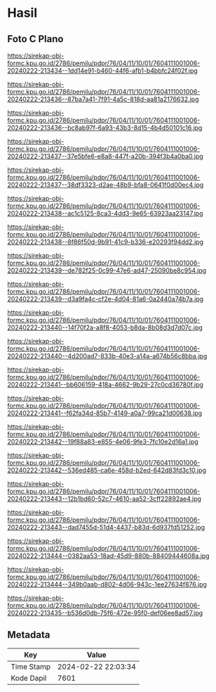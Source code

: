 # Hasil

## Foto C Plano

https://sirekap-obj-formc.kpu.go.id/2786/pemilu/pdpr/76/04/11/10/01/7604111001006-20240222-213434--1dd14e91-b460-44f6-afb1-b4bbfc24f02f.jpg

https://sirekap-obj-formc.kpu.go.id/2786/pemilu/pdpr/76/04/11/10/01/7604111001006-20240222-213436--87ba7a41-7f91-4a5c-818d-aa81a2176632.jpg

https://sirekap-obj-formc.kpu.go.id/2786/pemilu/pdpr/76/04/11/10/01/7604111001006-20240222-213436--bc8ab97f-6a93-43b3-8d15-4b4d50101c16.jpg

https://sirekap-obj-formc.kpu.go.id/2786/pemilu/pdpr/76/04/11/10/01/7604111001006-20240222-213437--37e5bfe6-e8a8-447f-a20b-394f3b4a0ba0.jpg

https://sirekap-obj-formc.kpu.go.id/2786/pemilu/pdpr/76/04/11/10/01/7604111001006-20240222-213437--38df3323-d2ae-48b9-bfa8-0641f0d00ec4.jpg

https://sirekap-obj-formc.kpu.go.id/2786/pemilu/pdpr/76/04/11/10/01/7604111001006-20240222-213438--ac1c5125-8ca3-4dd3-9e65-63923aa23147.jpg

https://sirekap-obj-formc.kpu.go.id/2786/pemilu/pdpr/76/04/11/10/01/7604111001006-20240222-213438--8f86f50d-9b91-41c9-b336-e20293f94dd2.jpg

https://sirekap-obj-formc.kpu.go.id/2786/pemilu/pdpr/76/04/11/10/01/7604111001006-20240222-213439--de782f25-0c99-47e6-ad47-25090be8c954.jpg

https://sirekap-obj-formc.kpu.go.id/2786/pemilu/pdpr/76/04/11/10/01/7604111001006-20240222-213439--d3a9fa4c-cf2e-4d04-81a6-0a2440a74b7a.jpg

https://sirekap-obj-formc.kpu.go.id/2786/pemilu/pdpr/76/04/11/10/01/7604111001006-20240222-213440--14f70f2a-a8f8-4053-b8da-8b08d3d7d07c.jpg

https://sirekap-obj-formc.kpu.go.id/2786/pemilu/pdpr/76/04/11/10/01/7604111001006-20240222-213440--4d200ad7-833b-40e3-a14a-a674b56c8bba.jpg

https://sirekap-obj-formc.kpu.go.id/2786/pemilu/pdpr/76/04/11/10/01/7604111001006-20240222-213441--bb606159-418a-4662-9b29-27c0cd36780f.jpg

https://sirekap-obj-formc.kpu.go.id/2786/pemilu/pdpr/76/04/11/10/01/7604111001006-20240222-213441--f62fa34d-85b7-4149-a0a7-99ca21d00638.jpg

https://sirekap-obj-formc.kpu.go.id/2786/pemilu/pdpr/76/04/11/10/01/7604111001006-20240222-213442--19f88a83-e855-4e06-9fe3-7fc10e2d16a1.jpg

https://sirekap-obj-formc.kpu.go.id/2786/pemilu/pdpr/76/04/11/10/01/7604111001006-20240222-213442--536ed485-ca6e-458d-b2ed-642d83fd3c10.jpg

https://sirekap-obj-formc.kpu.go.id/2786/pemilu/pdpr/76/04/11/10/01/7604111001006-20240222-213443--12b1bd60-52c7-4610-aa52-3cff22892ae4.jpg

https://sirekap-obj-formc.kpu.go.id/2786/pemilu/pdpr/76/04/11/10/01/7604111001006-20240222-213443--dad7455d-51d4-4437-b83d-6d937fd51252.jpg

https://sirekap-obj-formc.kpu.go.id/2786/pemilu/pdpr/76/04/11/10/01/7604111001006-20240222-213444--0382aa53-18ad-45d9-880b-88409444608a.jpg

https://sirekap-obj-formc.kpu.go.id/2786/pemilu/pdpr/76/04/11/10/01/7604111001006-20240222-213444--349b0aab-d802-4d06-943c-1ee27634f876.jpg

https://sirekap-obj-formc.kpu.go.id/2786/pemilu/pdpr/76/04/11/10/01/7604111001006-20240222-213435--b536d0db-75f6-472e-95f0-def06ee8ad57.jpg


## Metadata

| Key        | Value               |
| ---------- | ------------------- |
| Time Stamp | 2024-02-22 22:03:34 |
| Kode Dapil | 7601                |



